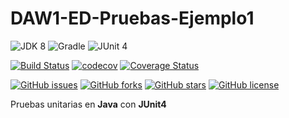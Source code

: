 # DAW1-ED-Pruebas-Ejemplo1

![JDK 8](https://img.shields.io/badge/JDK-8-blue.svg)
![Gradle](https://img.shields.io/badge/build-gradle-blue.svg)
![JUnit 4](https://img.shields.io/badge/JUnit-4-blue.svg)

[![Build Status](https://travis-ci.org/jamj2000/DAW1-ED-Pruebas-Ejemplo1.svg?branch=master)](https://travis-ci.org/jamj2000/DAW1-ED-Pruebas-Ejemplo1)
[![codecov](https://codecov.io/gh/jamj2000/DAW1-ED-Pruebas-Ejemplo1/branch/master/graph/badge.svg)](https://codecov.io/gh/jamj2000/DAW1-ED-Pruebas-Ejemplo1)
[![Coverage Status](https://coveralls.io/repos/github/jamj2000/DAW1-ED-Pruebas-Ejemplo1/badge.svg?branch=master)](https://coveralls.io/github/jamj2000/DAW1-ED-Pruebas-Ejemplo1?branch=master)


[![GitHub issues](https://img.shields.io/github/issues/jamj2000/DAW1-ED-Pruebas-Ejemplo1.svg)](https://github.com/jamj2000/DAW1-ED-Pruebas-Ejemplo1/issues) 
[![GitHub forks](https://img.shields.io/github/forks/jamj2000/DAW1-ED-Pruebas-Ejemplo1.svg)](https://github.com/jamj2000/DAW1-ED-Pruebas-Ejemplo1/network)
[![GitHub stars](https://img.shields.io/github/stars/jamj2000/DAW1-ED-Pruebas-Ejemplo1.svg)](https://github.com/jamj2000/DAW1-ED-Pruebas-Ejemplo1/stargazers)
[![GitHub license](https://img.shields.io/github/license/jamj2000/DAW1-ED-Pruebas-Ejemplo1.svg)](https://github.com/jamj2000/DAW1-ED-Pruebas-Ejemplo1/blob/master/LICENSE)



Pruebas unitarias en **Java** con **JUnit4** 
